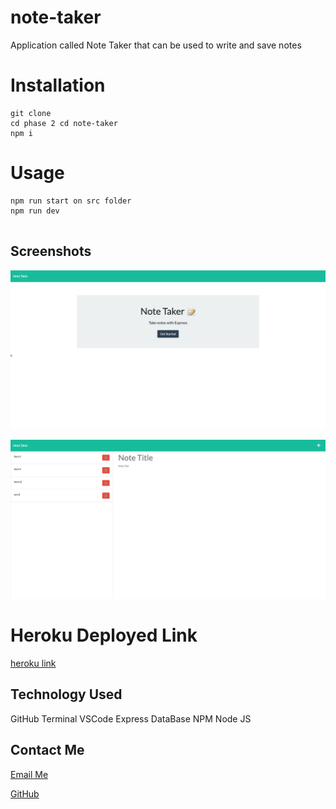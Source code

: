 # note-taker

Application called Note Taker that can be used to write and save notes

# Installation

```
git clone
cd phase 2 cd note-taker
npm i
```

# Usage

```
npm run start on src folder
npm run dev


```

## Screenshots

![screenshot1](public/assets/images/screencapture-localhost-4000-2022-06-28-18_35_47.png)

![screenshot2](public/assets/images/screencapture-localhost-4000-notes-2022-06-28-18_36_02.png)

# Heroku Deployed Link

[heroku link](https://awarsame-note-taker-app.herokuapp.com/)

## Technology Used

GitHub
Terminal
VSCode
Express
DataBase
NPM
Node JS

## Contact Me

[Email Me ](abdilatifwarsame@gmail.com)

[GitHub ](https://github.com/awarsame1996)
